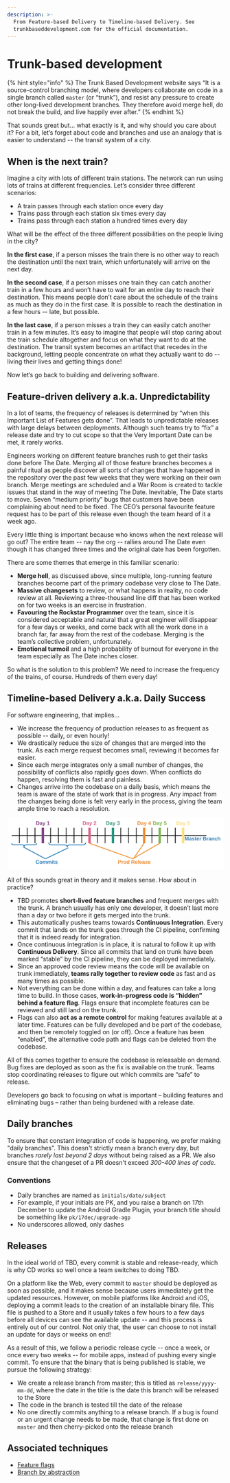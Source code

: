 ```yaml
---
description: >-
  From Feature-based Delivery to Timeline-based Delivery. See
  trunkbaseddevelopment.com for the official documentation.
---
```


# Trunk-based development

{% hint style="info" %}
The Trunk Based Development website says “It is a source-control branching model, where developers collaborate on code in a single branch called `master` \(or “trunk”\), and resist any pressure to create other long-lived development branches. They therefore avoid merge hell, do not break the build, and live happily ever after.”
{% endhint %}

That sounds great but... what exactly is it, and why should you care about it? For a bit, let’s forget about code and branches and use an analogy that is easier to understand -- the transit system of a city.

## When is the next train?

Imagine a city with lots of different train stations. The network can run using lots of trains at different frequencies. Let’s consider three different scenarios:

* A train passes through each station once every day
* Trains pass through each station six times every day
* Trains pass through each station a hundred times every day

What will be the effect of the three different possibilities on the people living in the city?

**In the first case**, if a person misses the train there is no other way to reach the destination until the next train, which unfortunately will arrive on the next day.

**In the second case**, if a person misses one train they can catch another train in a few hours and won’t have to wait for an entire day to reach their destination. This means people don’t care about the schedule of the trains as much as they do in the first case. It is possible to reach the destination in a few hours -- late, but possible.

**In the last case**, if a person misses a train they can easily catch another train in a few minutes. It’s easy to imagine that people will stop caring about the train schedule altogether and focus on what they want to do at the destination. The transit system becomes an artifact that recedes in the background, letting people concentrate on what they actually want to do -- living their lives and getting things done!

Now let’s go back to building and delivering software.

## Feature-driven delivery a.k.a. Unpredictability

In a lot of teams, the frequency of releases is determined by “when this Important List of Features gets done”. That leads to unpredictable releases with large delays between deployments. Although such teams try to “fix” a release date and try to cut scope so that the Very Important Date can be met, it rarely works.

Engineers working on different feature branches rush to get their tasks done before The Date. Merging all of those feature branches becomes a painful ritual as people discover all sorts of changes that have happened in the repository over the past few weeks that they were working on their own branch. Merge meetings are scheduled and a War Room is created to tackle issues that stand in the way of meeting The Date. Inevitable, The Date starts to move. Seven “medium priority” bugs that customers have been complaining about need to be fixed. The CEO’s personal favourite feature request has to be part of this release even though the team heard of it a week ago.

Every little thing is important because who knows when the next release will go out? The entire team -- nay the org -- rallies around The Date even though it has changed three times and the original date has been forgotten.

There are some themes that emerge in this familiar scenario:

* **Merge hell**, as discussed above, since multiple, long-running feature branches become part of the primary codebase very close to The Date. 
* **Massive changesets** to review, or what happens in reality, no code review at all. Reviewing a three-thousand line diff that has been worked on for two weeks is an exercise in frustration. 
* **Favouring the Rockstar Programmer** over the team, since it is considered acceptable and natural that a great engineer will disappear for a few days or weeks, and come back with all the work done in a branch far, far away from the rest of the codebase. Merging is the team’s collective problem, unfortunately. 
* **Emotional turmoil** and a high probability of burnout for everyone in the team especially as The Date inches closer. 

So what is the solution to this problem? We need to increase the frequency of the trains, of course. Hundreds of them every day!

## Timeline-based Delivery a.k.a. Daily Success

For software engineering, that implies…

* We increase the frequency of production releases to as frequent as possible -- daily, or even hourly! 
* We drastically reduce the size of changes that are merged into the trunk. As each merge request becomes small, reviewing it becomes far easier. 
* Since each merge integrates only a small number of changes, the possibility of conflicts also rapidly goes down. When conflicts do happen, resolving them is fast and painless. 
* Changes arrive into the codebase on a daily basis, which means the team is aware of the state of work that is in progress. Any impact from the changes being done is felt very early in the process, giving the team ample time to reach a resolution.

![Trunk Based Development Commits](../assets/tbd-commits.png) 

All of this sounds great in theory and it makes sense. How about in practice?

* TBD promotes **short-lived feature branches** and frequent merges with the trunk. A branch usually has only one developer, it doesn’t last more than a day or two before it gets merged into the trunk.
* This automatically pushes teams towards **Continuous Integration**. Every commit that lands on the trunk goes through the CI pipeline, confirming that it is indeed ready for integration. 
* Once continuous integration is in place, it is natural to follow it up with **Continuous Delivery**. Since all commits that land on trunk have been marked “stable” by the CI pipeline, they can be deployed immediately. 
* Since an approved code review means the code will be available on trunk immediately, **teams rally together to review code** as fast and as many times as possible. 
* Not everything can be done within a day, and features can take a long time to build. In those cases, **work-in-progress code is “hidden” behind a feature flag**. Flags ensure that incomplete features can be reviewed and still land on the trunk.
* Flags can also **act as a remote control** for making features available at a later time. Features can be fully developed and be part of the codebase, and then be remotely toggled on \(or off\). Once a feature has been “enabled”, the alternative code path and flags can be deleted from the codebase. 

All of this comes together to ensure the codebase is releasable on demand. Bug fixes are deployed as soon as the fix is available on the trunk. Teams stop coordinating releases to figure out which commits are “safe” to release.

Developers go back to focusing on what is important – building features and eliminating bugs – rather than being burdened with a release date.

## Daily branches

To ensure that constant integration of code is happening, we prefer making "daily branches". This doesn't strictly mean a branch every day, but branches _rarely last beyond 2 days_ without being raised as a PR. We also ensure that the changeset of a PR doesn't exceed _300-400 lines of code_.

### Conventions

* Daily branches are named as `initials/date/subject`
* For example, if your initials are PK, and you raise a branch on 17th December to update the Android Gradle Plugin, your branch title should be something like `pk/17dec/upgrade-agp`
* No underscores allowed, only dashes

## Releases

In the ideal world of TBD, every commit is stable and release-ready, which is why CD works so well once a team switches to doing TBD.

On a platform like the Web, every commit to `master` should be deployed as soon as possible, and it makes sense because users immediately get the updated resources. However, on mobile platforms like Android and iOS, deploying a commit leads to the creation of an installable binary file. This file is pushed to a Store and it usually takes a few hours to a few days before all devices can see the available update -- and this process is entirely out of our control. Not only that, the user can choose to not install an update for days or weeks on end!

As a result of this, we follow a periodic release cycle -- once a week, or once every two weeks -- for mobile apps, instead of pushing every single commit. To ensure that the binary that is being published is stable, we pursue the following strategy:

* We create a release branch from master; this is titled as `release/yyyy-mm-dd`, where the date in the title is the date this branch will be released to the Store
* The code in the branch is tested till the date of the release
* No one directly commits anything to a release branch. If a bug is found or an urgent change needs to be made, that change is first done on `master` and then cherry-picked onto the release branch

## Associated techniques

* [Feature flags](https://trunkbaseddevelopment.com/feature-flags/)
* [Branch by abstraction](https://trunkbaseddevelopment.com/branch-by-abstraction/)

